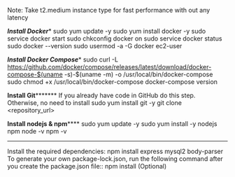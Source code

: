 Note: Take t2.medium instance type for fast performance with out any latency

*******************Install Docker********************
sudo yum update -y
sudo yum install docker -y
sudo service docker start 
sudo chkconfig docker on
sudo service docker status
sudo docker --version
sudo usermod -a -G docker ec2-user

*****************Install Docker Compose******************
sudo curl -L https://github.com/docker/compose/releases/latest/download/docker-compose-$(uname -s)-$(uname -m) -o /usr/local/bin/docker-compose
sudo chmod +x /usr/local/bin/docker-compose
docker-compose version

****************Install Git***********************
If you already have code in GitHub do this step. Otherwise, no need to install
sudo yum install git -y
git clone <repository_url>

****************Install nodejs & npm********************
sudo yum update -y
sudo yum install -y nodejs npm
node -v
npm -v

************************************************************************
Install the required dependencies: npm install express mysql2 body-parser
To generate your own package-lock.json, run the following command after you create the package.json file:: npm install (Optional)

